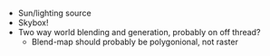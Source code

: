 - Sun/lighting source
- Skybox!
- Two way world blending and generation, probably on off thread?
	- Blend-map should probably be polygonional, not raster
